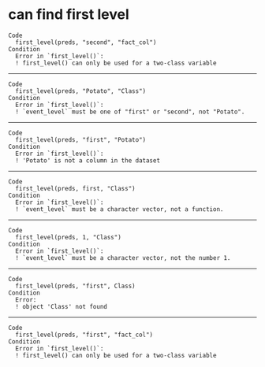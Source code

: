 # can find first level

    Code
      first_level(preds, "second", "fact_col")
    Condition
      Error in `first_level()`:
      ! first_level() can only be used for a two-class variable

---

    Code
      first_level(preds, "Potato", "Class")
    Condition
      Error in `first_level()`:
      ! `event_level` must be one of "first" or "second", not "Potato".

---

    Code
      first_level(preds, "first", "Potato")
    Condition
      Error in `first_level()`:
      ! 'Potato' is not a column in the dataset

---

    Code
      first_level(preds, first, "Class")
    Condition
      Error in `first_level()`:
      ! `event_level` must be a character vector, not a function.

---

    Code
      first_level(preds, 1, "Class")
    Condition
      Error in `first_level()`:
      ! `event_level` must be a character vector, not the number 1.

---

    Code
      first_level(preds, "first", Class)
    Condition
      Error:
      ! object 'Class' not found

---

    Code
      first_level(preds, "first", "fact_col")
    Condition
      Error in `first_level()`:
      ! first_level() can only be used for a two-class variable


